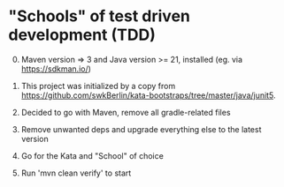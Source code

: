 # "Schools" of test driven development (TDD)

0. Maven version => 3 and Java version >= 21, installed (eg. via https://sdkman.io/)

1. This project was initialized by a copy from https://github.com/swkBerlin/kata-bootstraps/tree/master/java/junit5.

2. Decided to go with Maven, remove all gradle-related files

3. Remove unwanted deps and upgrade everything else to the latest version

4. Go for the Kata and "School" of choice

5. Run 'mvn clean verify' to start






